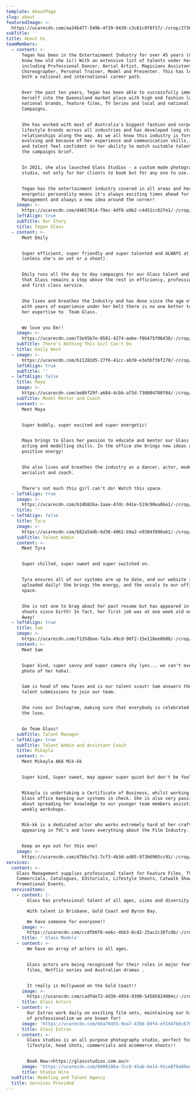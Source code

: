 ```yaml
---
template: AboutPage
slug: about
featuredImage: >-
  https://ucarecdn.com/aa34b477-549b-4f39-9430-c3c61c0f8f17/-/crop/2736x1675/0,0/-/preview/
subTitle: ''
title: About Us
teamMembers:
  - content: >-
      Tegan has been in the Entertainment Industry for over 45 years (now you
      know how old she is!) With an extensive list of talents under her belt
      including Professional Dancer, Aerial Artist, Magicians Assistant,
      Choreographer, Personal Trainer, Model and Presenter. This has led her to
      both a national and international career path.


      Over the past ten years, Tegan has been able to successfully immerse
      herself into the Queensland market place with high end fashion labels,
      national brands, feature films, TV Series and local and national TVC
      Campaigns.


      She has worked with most of Australia's biggest fashion and corporate
      lifestyle brands across all industries and has developed long standing
      relationships along the way. As we all know this industry is forever
      evolving and because of her experience and communication skills, clients
      and talent feel confident in her ability to match suitable talent to fit
      the campaigns brief. 


      In 2021, she also launched Glass Studios - a custom made photography
      studio, not only for her clients to book but for any one to use. 


      Tegan has the entertainment industry covered in all areas and her can-do
      energetic personality means it's always exciting times ahead for Glass
      Management and always a new idea around the corner!
    image: >-
      https://ucarecdn.com/d4657014-f9ec-4df8-a9b2-c4451cc62fe1/-/crop/3648x4473/0,0/-/preview/
    leftAlign: true
    subTitle: Our Story
    title: Tegan Glass
  - content: >-
      Meet Emily


      Super efficient, super friendly and super talented and ALWAYS at Glass
      (unless she's on set or a shoot). 


      Emily runs all the day to day campaigns for our Glass talent and ensures
      that Glass remains a step above the rest in efficiency, professionalism
      and first class service. 


      She lives and breathes the Industry and has done since the age of 6!! So
      with years of experience under her belt there is no one better to bring
      her expertise to  Team Glass.


      We love you Em!!
    image: >-
      https://ucarecdn.com/73e95b7e-0581-4274-aebe-f0b475f06d38/-/crop/3648x4891/0,0/-/preview/
    subTitle: There's Nothing This Girl Can't Do
    title: Emily West
  - image: >-
      https://ucarecdn.com/b11282d5-27f6-41cc-ab39-e3e5bf3bf278/-/crop/1633x1861/0,374/-/preview/
    leftAlign: true
    subTitle: ''
  - leftAlign: false
    title: Maya
    image: >-
      https://ucarecdn.com/ae86f29f-a684-4cbb-af3d-738004708f84/-/crop/3239x4160/0,0/-/preview/
    subTitle: Model Mentor and Coach
    content: >-
      Meet Maya


      Super bubbly, super excited and super energetic!


      Maya brings to Glass her passion to educate and mentor our Glass kids with
      acting and modelling skills. In the office she brings new ideas and
      positive energy! 


      She also lives and breathes the industry as a dancer, actor, model,
      aerialist and coach. 


      There's not much this girl can't do! Watch this space.
  - leftAlign: true
    image: >-
      https://ucarecdn.com/b14b826a-1aae-47dc-941e-519c90ea6be1/-/crop/1633x1602/0,420/-/preview/
    title: ''
  - leftAlign: false
    title: Tyra
    image: >-
      https://ucarecdn.com/682a54db-6d36-4062-b9a2-e9384f890a61/-/crop/3581x4259/0,0/-/preview/
    subTitle: Talent Admin
    content: >-
      Meet Tyra


      Super chilled, super sweet and super switched on. 


      Tyra ensures all of our systems are up to date, and our website is
      uploaded daily! She brings the energy, and the vocals to our office
      space. 


      She is not one to brag about her past resume but has appeared in TVC's and
      shoots since birth! In fact, her first job was at one week old on Home and
      Away!
  - leftAlign: true
    title: Sam
    image: >-
      https://ucarecdn.com/f135dbee-fa3a-49cd-90f2-15e118ee8b08/-/crop/257x250/0,0/-/preview/
    content: >-
      Meet Sam


      Super kind, super savvy and super camera shy (yes... we can't even get a
      photo of her haha). 


      Sam is head of new faces and is our talent scout! Sam answers the daily
      talent submissions to join our team. 


      She runs our Instagram, making sure that everybody is celebrated and feels
      the love.


      Go Team Glass!
    subTitle: Talent Manager
  - leftAlign: true
    subTitle: Talent Admin and Assistant Coach
    title: Mikayla
    content: >-
      Meet Mikayla AKA Mik-kk


      Super kind, Super sweet, may appear super quiet but don't be fooled!!!!


      Mikayla is undertaking a Certificate of Business, whilst working in the
      Glass office keeping our systems in check. She is also very passionate
      about spreading her knowledge to our younger team members assisting in our
      weekly workshops.


      Mik-kk is a dedicated actor who works extremely hard at her craft,
      appearing in TVC's and loves everything about the Film Industry. 


      Keep an eye out for this one!
    image: >-
      https://ucarecdn.com/d7bbc7e1-7cf3-4b3d-ad05-973b6905cc91/-/crop/3574x4149/0,190/-/preview/
services:
  content: >-
    Glass Management supplies professional talent for Feature Films, TV
    Commercials, Catalogues, Editorials, Lifestyle Shoots, Catwalk Shows and
    Promotional Events.
  serviceItems:
    - content: |-
        Glass has professional talent of all ages, sizes and diversity.

        With talent in Brisbane, Gold Coast and Byron Bay.

        We have someone for everyone!!
      image: >-
        https://ucarecdn.com/ccdfb6f6-ee6c-4bb3-8cd2-25ac2c36fcdb/-/crop/249x239/0,0/-/preview/
      title: ' Glass Models'
    - content: >-
        We have an array of actors in all ages. 


        Glass actors are being recognised for their roles in major feature
        films, Netflix series and Australian dramas .


        It really is Hollywood on the Gold Coast!!
      image: >-
        https://ucarecdn.com/cadfde72-dd30-4954-9390-54585824004c/-/crop/1365x1326/0,0/-/preview/
      title: Glass Actors
    - content: >-
        Our Extras work daily on exciting film sets, maintaining our high level
        of professionalism we are known for!
      image: 'https://ucarecdn.com/b6a70455-9ea7-43b6-89f4-ef1d4fb8c678/'
      title: Glass Extras
    - content: >-
        Glass studios is an all purpose photography studio, perfect for
        lifestyle, head shots, commercials and ecommerce shoots!!


        Book Now:<https://glassstudios.com.au/>
      image: 'https://ucarecdn.com/6009186a-7cc8-45ab-be14-91ce8f9a60ad/'
      title: Studio Hire
  subTitle: Modeling and Talent Agency
  title: Services Provided
---
```


